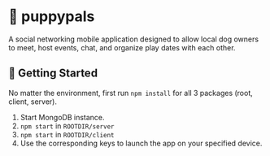 # 🐶 puppypals

A social networking mobile application designed to allow local dog owners to meet, host events, chat, and organize play dates with each other.

## 🚀 Getting Started

No matter the environment, first run `npm install` for all 3 packages (root, client, server).

1. Start MongoDB instance.
2. `npm start` in `ROOTDIR/server`
3. `npm start` in `ROOTDIR/client`
4. Use the corresponding keys to launch the app on your specified device.
